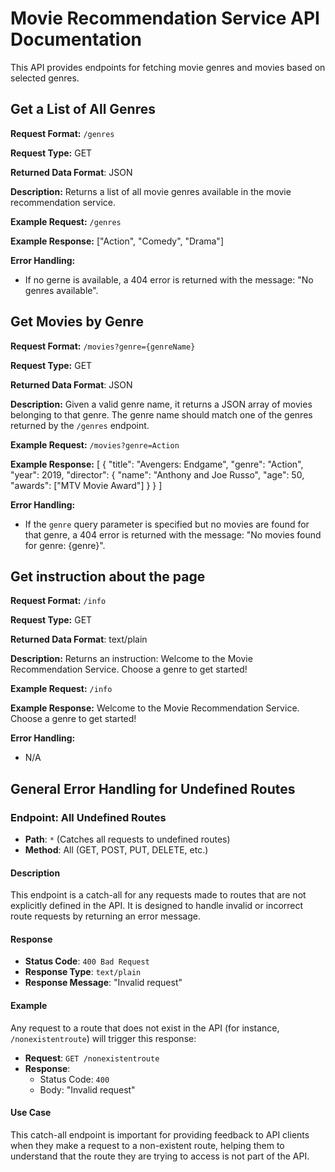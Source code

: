 # Movie Recommendation Service API Documentation
This API provides endpoints for fetching movie genres and movies based on selected genres.

## Get a List of All Genres
**Request Format:** `/genres`

**Request Type:** GET

**Returned Data Format**: JSON

**Description:** Returns a list of all movie genres available in the movie recommendation service.

**Example Request:** `/genres`

**Example Response:**
["Action", "Comedy", "Drama"]

**Error Handling:**
  - If no gerne is available, a 404 error is returned with the message: "No genres available".


## Get Movies by Genre
**Request Format:** `/movies?genre={genreName}`

**Request Type:** GET

**Returned Data Format**: JSON

**Description:** Given a valid genre name, it returns a JSON array of movies belonging to that genre. The genre name should match one of the genres returned by the `/genres` endpoint.

**Example Request:** `/movies?genre=Action`

**Example Response:**
[
  {
    "title": "Avengers: Endgame",
    "genre": "Action",
    "year": 2019,
    "director": {
      "name": "Anthony and Joe Russo",
      "age": 50,
      "awards": ["MTV Movie Award"]
    }
  }
]

**Error Handling:**
  - If the `genre` query parameter is specified but no movies are found for that genre, a 404 error is returned with the message: "No movies found for genre: {genre}".

## Get instruction about the page
**Request Format:** `/info`

**Request Type:** GET

**Returned Data Format**: text/plain

**Description:** Returns an instruction: Welcome to the Movie Recommendation Service. Choose a genre to get started!

**Example Request:** `/info`

**Example Response:**
Welcome to the Movie Recommendation Service. Choose a genre to get started!


**Error Handling:**
- N/A


## General Error Handling for Undefined Routes

### Endpoint: All Undefined Routes

- **Path**: `*` (Catches all requests to undefined routes)
- **Method**: All (GET, POST, PUT, DELETE, etc.)

#### Description

This endpoint is a catch-all for any requests made to routes that are not explicitly defined in the API. It is designed to handle invalid or incorrect route requests by returning an error message.

#### Response

- **Status Code**: `400 Bad Request`
- **Response Type**: `text/plain`
- **Response Message**: "Invalid request"

#### Example

Any request to a route that does not exist in the API (for instance, `/nonexistentroute`) will trigger this response:

- **Request**: `GET /nonexistentroute`
- **Response**: 
  - Status Code: `400`
  - Body: "Invalid request"

#### Use Case

This catch-all endpoint is important for providing feedback to API clients when they make a request to a non-existent route, helping them to understand that the route they are trying to access is not part of the API.
